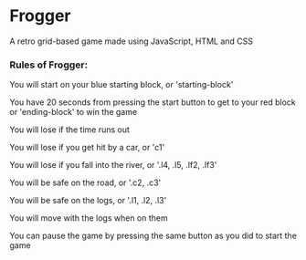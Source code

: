# Frogger

A retro grid-based game made using JavaScript, HTML and CSS



### Rules of Frogger:

You will start on your blue starting block, or 'starting-block'

You have 20 seconds from pressing the start button to get to your red block or 'ending-block' to win the game

You will lose if the time runs out

You will lose if you get hit by a car, or 'c1'

You will lose if you fall into the river, or '.l4, .l5, .lf2, .lf3'

You will be safe on the road, or '.c2, .c3'

You will be safe on the logs, or '.l1, .l2, .l3'

You will move with the logs when on them

You can pause the game by pressing the same button as you did to start the game
